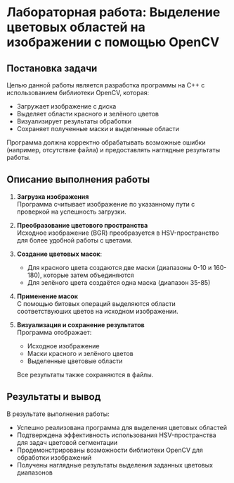 # Лабораторная работа: Выделение цветовых областей на изображении с помощью OpenCV

##  Постановка задачи

Целью данной работы является разработка программы на C++ с использованием библиотеки OpenCV, которая:
- Загружает изображение с диска
- Выделяет области красного и зелёного цветов
- Визуализирует результаты обработки
- Сохраняет полученные маски и выделенные области

Программа должна корректно обрабатывать возможные ошибки (например, отсутствие файла) и предоставлять наглядные результаты работы.

##  Описание выполнения работы

1. **Загрузка изображения**  
   Программа считывает изображение по указанному пути с проверкой на успешность загрузки.

2. **Преобразование цветового пространства**  
   Исходное изображение (BGR) преобразуется в HSV-пространство для более удобной работы с цветами.

3. **Создание цветовых масок**:
   - Для красного цвета создаются две маски (диапазоны 0-10 и 160-180), которые затем объединяются
   - Для зелёного цвета создаётся одна маска (диапазон 35-85)

4. **Применение масок**  
   С помощью битовых операций выделяются области соответствуюших цветов на исходном изображении.

5. **Визуализация и сохранение результатов**  
   Программа отображает:
   - Исходное изображение
   - Маски красного и зелёного цветов
   - Выделенные цветовые области

    Все результаты также сохраняются в файлы.

##  Результаты и вывод

В результате выполнения работы:
- Успешно реализована программа для выделения цветовых областей
- Подтверждена эффективность использования HSV-пространства для задач цветовой сегментации
- Продемонстрированы возможности библиотеки OpenCV для обработки изображений
- Получены наглядные результаты выделения заданных цветовых диапазонов

